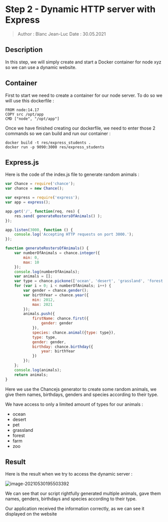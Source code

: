 # Step 2 - Dynamic HTTP server with Express

> Author : Blanc Jean-Luc
> Date : 30.05.2021

## Description

In this step, we will simply create and start a Docker container for node xyz so we can use a dynamic website.

## Container

First to start we need to create a container for our node server.
To do so we will use this dockerfile : 

```
FROM node:14.17
COPY src /opt/app
CMD ["node", "/opt/app"]
```

Once we have finished creating our dockerfile, we need to enter those 2 commands so we can build and run our container : 

```
docker build -t res/express_students .
docker run -p 9090:3000 res/express_students
```

## Express.js

Here is the code of the index.js file to generate random animals : 



```javascript
var Chance = require('chance');
var chance = new Chance();

var express = require('express');
var app = express();

app.get('/', function(req, res) {
	res.send( generateRostersOfAnimals() );
});

app.listen(3000, function () {
	console.log('Accepting HTTP requests on port 3000.');
});

function generateRostersOfAnimals() {
	var numberOfAnimals = chance.integer({
		min: 0,
		max: 10
	});
	console.log(numberOfAnimals);
	var animals = [];
	var type = chance.pickone(['ocean', 'desert', 'grassland', 'forest', 'farm', 'pet', 'zoo']);
	for (var i = 0; i < numberOfAnimals; i++) {
		var gender = chance.gender();
		var birthYear = chance.year({
			min: 2012,
			max: 2021
		});
		animals.push({
			firstName: chance.first({
				gender: gender
			}),
			species: chance.animal({type: type}),
			type: type,
			gender: gender,
			birthday: chance.birthday({
				year: birthYear
			})
		});
	};
	console.log(animals);
	return animals;
}
```

Here we use the Chancejs generator to create some random animals, we give them names, birthdays, genders and species according to their type.

We have access to only a limited amount of types for our animals : 

* ocean
* desert
* pet
* grassland
* forest
* farm
* zoo

## Result

Here is the result when we try to access the dynamic server : 

![image-20210530195503392](/images/image1.png)

We can see that our script rightfully generated multiple animals, gave them names, genders, birthdays and species according to their type.

Our application received the information correctly, as we can see it displayed on the website

